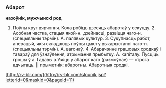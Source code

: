 ### Абарот
**назоўнік, мужчынскі род**

1. Поўны круг вярчэння. Кола робіць дзесяць абаротаў у секунду. 2. Асобная частка, стацыя якой-н. дзейнасці, развіцця чаго-н. (спецыяльны тэрмін). А. палявых культур. 3. Сукупнасць работ, аперацый, якія складаюць поўны цыкл у выкарыстанні чаго-н. (спецыяльны тэрмін). А. вагонаў. 4. Абарачэнне грашовых сродкаў і тавараў для ўзнаўлення, атрымання прыбытку. А. капіталу. Пусціць грошы ў а. Гадавы а.Узяць у абарот каго (размоўнае) — строга адчытаць. || прыметнік: абаротны. Абаротныя сродкі.

<a rel="author">[http://rv-blr.com/](http://rv-blr.com/slounik.jsp?letterId=0&maskId=0&pageId=11)</a>
